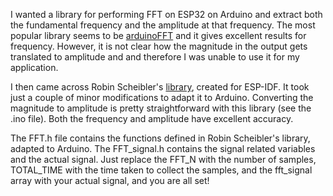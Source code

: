 I wanted a library for performing FFT on ESP32 on Arduino and extract both the fundamental frequency and the amplitude at that frequency. The most popular library seems to be [arduinoFFT](https://github.com/kosme/arduinoFFT) and it gives excellent results for frequency. However, it is not clear how the magnitude in the output gets translated to amplitude and and therefore I was unable to use it for my application. 

I then came across Robin Scheibler's [library](https://github.com/fakufaku/esp32-fft), created for ESP-IDF. It took just a couple of minor modifications to adapt it to Arduino. Converting the magnitude to amplitude is pretty straightforward with this library (see the .ino file). Both the frequency and amplitude have excellent accuracy. 

The FFT.h file contains the functions defined in Robin Scheibler's library, adapted to Arduino. The FFT_signal.h contains the signal related variables and the actual signal. Just replace the FFT_N with the number of samples, TOTAL_TIME with the time taken to collect the samples, and the fft_signal array with your actual signal, and you are all set!
